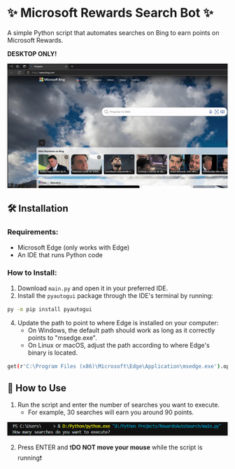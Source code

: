 # ✨ Microsoft Rewards Search Bot ✨

A simple Python script that automates searches on Bing to earn points on Microsoft Rewards.

**DESKTOP ONLY!**

![Script running](./img/img1.gif)

## 🛠️ Installation

### Requirements:
- Microsoft Edge (only works with Edge)
- An IDE that runs Python code

### How to Install:
1. Download `main.py` and open it in your preferred IDE.
2. Install the `pyautogui` package through the IDE's terminal by running:

```bash
py -m pip install pyautogui
```

4. Update the path to point to where Edge is installed on your computer:
   - On Windows, the default path should work as long as it correctly points to "msedge.exe".
   - On Linux or macOS, adjust the path according to where Edge's binary is located.

```bash
get(r'C:\Program Files (x86)\Microsoft\Edge\Application\msedge.exe').open_new('https://www.bing.com/')
```
    
## 🚀 How to Use
1. Run the script and enter the number of searches you want to execute.
   - For example, 30 searches will earn you around 90 points.

![Terminal prompt](./img/img2.png)

2. Press ENTER and ❗️**DO NOT move your mouse** while the script is running❗️
